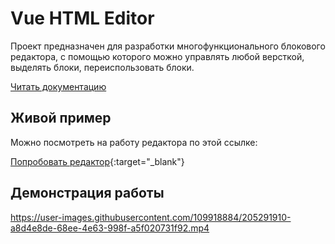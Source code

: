 # Vue HTML Editor

Проект предназначен для разработки многофункционального
блокового редактора, с помощью которого можно управлять 
любой версткой, выделять блоки, переиспользовать блоки.

[Читать документацию](./docs/README.md)

## Живой пример

Можно посмотреть на работу редактора по этой ссылке:

[Попробовать редактор](https://htmleditor.kosuha606.ru/){:target="_blank"}

## Демонстрация работы

https://user-images.githubusercontent.com/109918884/205291910-a8d4e8de-68ee-4e63-998f-a5f020731f92.mp4
